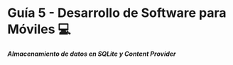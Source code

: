 # Guía 5 - Desarrollo de Software para Móviles 💻

<i><b>Almacenamiento de datos en SQLite y Content Provider</b></i>
